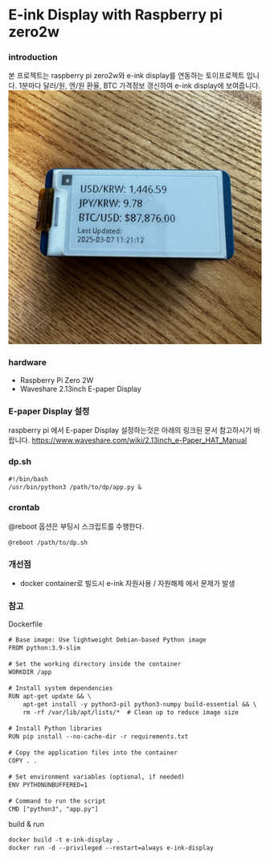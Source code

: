 # E-ink Display with Raspberry pi zero2w

### introduction
본 프로젝트는 raspberry pi zero2w와 e-ink display를 연동하는 토이프로젝트 입니다.
1분마다 달러/원, 엔/원 환율, BTC 가격정보 갱신하여  e-ink display에 보여줍니다. 
![e-ink display](img/e-ink.jpg)


### hardware
* Raspberry Pi Zero 2W
* Waveshare 2.13inch E-paper Display

### E-paper Display 설정
raspberry pi 에서 E-paper Display 설정하는것은 아래의 링크된 문서 참고하시기 바랍니다.
https://www.waveshare.com/wiki/2.13inch_e-Paper_HAT_Manual

### dp.sh
```
#!/bin/bash
/usr/bin/python3 /path/to/dp/app.py &
```

### crontab
@reboot 옵션은 부팅시 스크립트를 수행한다.
```
@reboot /path/to/dp.sh
```

### 개선점
- docker container로 빌드시 e-ink 자원사용 / 자원해제 에서 문제가 발생

### 참고
Dockerfile
```
# Base image: Use lightweight Debian-based Python image
FROM python:3.9-slim

# Set the working directory inside the container
WORKDIR /app

# Install system dependencies
RUN apt-get update && \
    apt-get install -y python3-pil python3-numpy build-essential && \
    rm -rf /var/lib/apt/lists/*  # Clean up to reduce image size

# Install Python libraries
RUN pip install --no-cache-dir -r requirements.txt

# Copy the application files into the container
COPY . .

# Set environment variables (optional, if needed)
ENV PYTHONUNBUFFERED=1

# Command to run the script
CMD ["python3", "app.py"]
```

build & run
```
docker build -t e-ink-display .
docker run -d --privileged --restart=always e-ink-display
```
